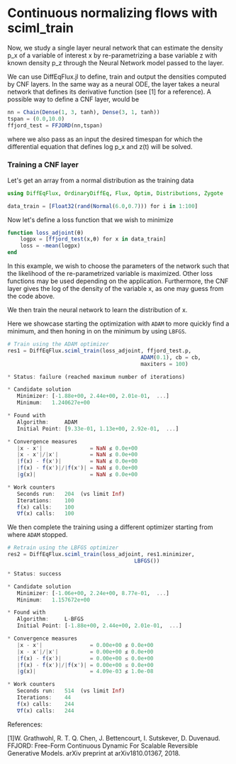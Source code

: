# Continuous normalizing flows with sciml_train

Now, we study a single layer neural network that can estimate the density p_x of a variable
of interest x by re-parametrizing a base variable z with known density p_z through the Neural
Network model passed to the layer.

We can use DiffEqFlux.jl to define, train and output the densities computed by CNF layers. In the same way as a neural ODE, the layer takes a neural network  that defines its derivative function (see [1] for a reference). A possible way to define a CNF layer, would be

```julia
nn = Chain(Dense(1, 3, tanh), Dense(3, 1, tanh))
tspan = (0.0,10.0)
ffjord_test = FFJORD(nn,tspan)
```

where we also pass as an input the desired timespan for which the differential equation that defines log p_x and z(t) will be solved.

### Training a CNF layer

Let's get an array from a normal distribution as the training data

```julia
using DiffEqFlux, OrdinaryDiffEq, Flux, Optim, Distributions, Zygote

data_train = [Float32(rand(Normal(6.0,0.7))) for i in 1:100]
```

Now let's define a loss function that we wish to minimize

```julia
function loss_adjoint(θ)
    logpx = [ffjord_test(x,θ) for x in data_train]
    loss = -mean(logpx)
end
```

In this example, we wish to choose the parameters of the network such that the likelihood
of the re-parametrized variable is maximized. Other loss functions may be used depending on the application. Furthermore, the CNF layer gives the log of the density of the variable x, as one may guess from the code above.

We then train the neural network to learn the distribution of x.

Here we showcase starting the optimization with `ADAM` to more quickly find a
minimum, and then honing in on the minimum by using `LBFGS`.

```julia
# Train using the ADAM optimizer
res1 = DiffEqFlux.sciml_train(loss_adjoint, ffjord_test.p,
                                          ADAM(0.1), cb = cb,
                                          maxiters = 100)

* Status: failure (reached maximum number of iterations)

* Candidate solution
   Minimizer: [-1.88e+00, 2.44e+00, 2.01e-01,  ...]
   Minimum:   1.240627e+00

* Found with
   Algorithm:     ADAM
   Initial Point: [9.33e-01, 1.13e+00, 2.92e-01,  ...]

* Convergence measures
   |x - x'|               = NaN ≰ 0.0e+00
   |x - x'|/|x'|          = NaN ≰ 0.0e+00
   |f(x) - f(x')|         = NaN ≰ 0.0e+00
   |f(x) - f(x')|/|f(x')| = NaN ≰ 0.0e+00
   |g(x)|                 = NaN ≰ 0.0e+00

* Work counters
   Seconds run:   204  (vs limit Inf)
   Iterations:    100
   f(x) calls:    100
   ∇f(x) calls:   100
```

We then complete the training using a different optimizer starting from where
`ADAM` stopped.

```julia
# Retrain using the LBFGS optimizer
res2 = DiffEqFlux.sciml_train(loss_adjoint, res1.minimizer,
                                        LBFGS())

* Status: success

* Candidate solution
   Minimizer: [-1.06e+00, 2.24e+00, 8.77e-01,  ...]
   Minimum:   1.157672e+00

* Found with
   Algorithm:     L-BFGS
   Initial Point: [-1.88e+00, 2.44e+00, 2.01e-01,  ...]

* Convergence measures
   |x - x'|               = 0.00e+00 ≰ 0.0e+00
   |x - x'|/|x'|          = 0.00e+00 ≰ 0.0e+00
   |f(x) - f(x')|         = 0.00e+00 ≤ 0.0e+00
   |f(x) - f(x')|/|f(x')| = 0.00e+00 ≤ 0.0e+00
   |g(x)|                 = 4.09e-03 ≰ 1.0e-08

* Work counters
   Seconds run:   514  (vs limit Inf)
   Iterations:    44
   f(x) calls:    244
   ∇f(x) calls:   244
```

References:

[1]W. Grathwohl, R. T. Q. Chen, J. Bettencourt, I. Sutskever, D. Duvenaud. FFJORD: Free-Form Continuous Dynamic For Scalable Reversible Generative Models. arXiv preprint at arXiv1810.01367, 2018.
